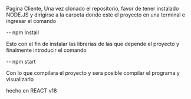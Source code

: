 Pagina Cliente, Una vez clonado el repositorio, favor de tener instalado  NODE.JS y dirigirse a la carpeta donde este el proyecto en una terminal e ingresar el comando

--    npm Install 

Esto con el fin de instalar las librerias de las que depende el proyecto y finalmente introducir el comando 

--    npm start
 
 Con lo que compilara el proyecto y sera posible compilar el programa y visualizarlo
 
 
 hecho en REACT v18

